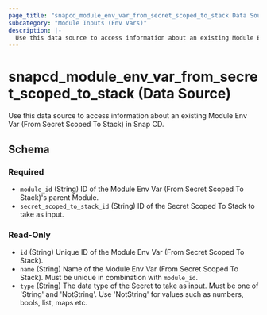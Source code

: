 ```yaml
---
page_title: "snapcd_module_env_var_from_secret_scoped_to_stack Data Source - snapcd"
subcategory: "Module Inputs (Env Vars)"
description: |-
  Use this data source to access information about an existing Module Env Var (From Secret Scoped To Stack) in Snap CD.
---
```


# snapcd_module_env_var_from_secret_scoped_to_stack (Data Source)

Use this data source to access information about an existing Module Env Var (From Secret Scoped To Stack) in Snap CD.




<!-- schema generated by tfplugindocs -->
## Schema

### Required

- `module_id` (String) ID of the Module Env Var (From Secret Scoped To Stack)'s parent Module.
- `secret_scoped_to_stack_id` (String) ID of the Secret Scoped To Stack to take as input.

### Read-Only

- `id` (String) Unique ID of the Module Env Var (From Secret Scoped To Stack).
- `name` (String) Name of the Module Env Var (From Secret Scoped To Stack).  Must be unique in combination with `module_id`.
- `type` (String) The data type of the Secret to take as input. Must be one of 'String' and 'NotString'. Use 'NotString' for values such as numbers, bools, list, maps etc.

